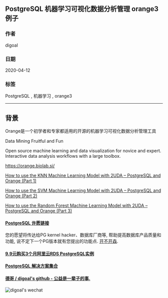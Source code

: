 ## PostgreSQL 机器学习可视化数据分析管理 orange3 例子  
        
### 作者        
digoal        
        
### 日期        
2020-04-12        
        
### 标签        
PostgreSQL , 机器学习 , orange3  
        
----        
        
## 背景        
Orange是一个初学者和专家都适用的开源的机器学习可视化数据分析管理工具  
  
Data Mining Fruitful and Fun  
  
Open source machine learning and data visualization for novice and expert. Interactive data analysis workflows with a large toolbox.  
  
https://orange.biolab.si/  
  
[How to use the KNN Machine Learning Model with 2UDA – PostgreSQL and Orange (Part 1)](https://www.2ndquadrant.com/en/blog/how-to-use-machine-learning-with-2uda-postgresql-and-orange/)  
  
[How to use the SVM Machine Learning Model with 2UDA – PostgreSQL and Orange (Part 2)](https://www.2ndquadrant.com/en/blog/how-to-use-the-svm-machine-learning-model-with-2uda-postgresql-and-orange-part-2/)  
  
[How to use the Random Forest Machine Learning Model with 2UDA – PostgreSQL and Orange (Part 3)](https://www.2ndquadrant.com/en/blog/how-to-use-the-random-forest-machine-learning-model-with-2uda-postgresql-and-orange-part-3/)  
  
  
  
  
  
  
  
  
  
  
  
  
  
  
  
  
  
  
  
  
  
  
  
  
  
  
  
  
  
  
  
  
  
  
  
  
  
  
  
  
  
  
  
  
  
  
#### [PostgreSQL 许愿链接](https://github.com/digoal/blog/issues/76 "269ac3d1c492e938c0191101c7238216")
您的愿望将传达给PG kernel hacker、数据库厂商等, 帮助提高数据库产品质量和功能, 说不定下一个PG版本就有您提出的功能点. [开不开森](https://github.com/digoal/blog/issues/76 "269ac3d1c492e938c0191101c7238216").  
  
  
#### [9.9元购买3个月阿里云RDS PostgreSQL实例](https://www.aliyun.com/database/postgresqlactivity "57258f76c37864c6e6d23383d05714ea")
  
  
#### [PostgreSQL 解决方案集合](https://yq.aliyun.com/topic/118 "40cff096e9ed7122c512b35d8561d9c8")
  
  
#### [德哥 / digoal's github - 公益是一辈子的事.](https://github.com/digoal/blog/blob/master/README.md "22709685feb7cab07d30f30387f0a9ae")
  
  
![digoal's wechat](../pic/digoal_weixin.jpg "f7ad92eeba24523fd47a6e1a0e691b59")
  
